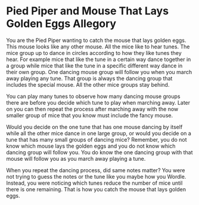 # Pied Piper and Mouse That Lays Golden Eggs Allegory

You are the Pied Piper wanting to catch the mouse that lays golden eggs. This mouse looks like any other mouse. All the mice like to hear tunes. The mice group up to dance in circles according to how they like tunes they hear. For example mice that like the tune in a certain way dance together in a group while mice that like the tune in a specific different way dance in their own group. One dancing mouse group will follow you when you march away playing any tune. That group is always the dancing group that includes the special mouse. All the other mice groups stay behind.

You can play many tunes to observe how many dancing mouse groups there are before you decide which tune to play when marching away. Later on you can then repeat the process after marching away with the now smaller group of mice that you know must include the fancy mouse.

Would you decide on the one tune that has one mouse dancing by itself while all the other mice dance in one large group, or would you decide on a tune that has many small groups of dancing mice? Remember, you do not know which mouse lays the golden eggs and you do not know which dancing group will follow you. You do know the one dancing group with that mouse will follow you as you march away playing a tune.

When you repeat the dancing process, did same notes matter? You were not trying to guess the notes or the tune like you maybe how you Wordle. Instead, you were noticing which tunes reduce the number of mice until there is one remaining. That is how you catch the mouse that lays golden eggs.
